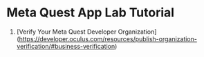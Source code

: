# Meta Quest App Lab Tutorial
1. [Verify Your Meta Quest Developer Organization] (https://developer.oculus.com/resources/publish-organization-verification/#business-verification)
